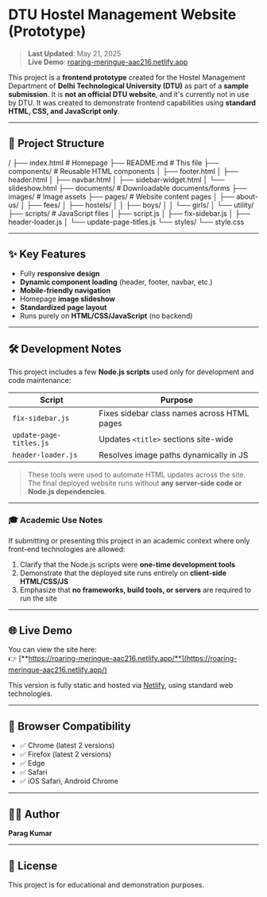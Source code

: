 # DTU Hostel Management Website (Prototype)

> **Last Updated**: May 21, 2025  
> **Live Demo**: [roaring-meringue-aac216.netlify.app](https://roaring-meringue-aac216.netlify.app/)

This project is a **frontend prototype** created for the Hostel Management Department of **Delhi Technological University (DTU)** as part of a **sample submission**. It is **not an official DTU website**, and it's currently not in use by DTU. It was created to demonstrate frontend capabilities using **standard HTML, CSS, and JavaScript only**.

---

## 📁 Project Structure

/
├── index.html # Homepage
├── README.md # This file
├── components/ # Reusable HTML components
│ ├── footer.html
│ ├── header.html
│ ├── navbar.html
│ ├── sidebar-widget.html
│ └── slideshow.html
├── documents/ # Downloadable documents/forms
├── images/ # Image assets
├── pages/ # Website content pages
│ ├── about-us/
│ ├── fees/
│ ├── hostels/
│ │ ├── boys/
│ │ └── girls/
│ └── utility/
├── scripts/ # JavaScript files
│ ├── script.js
│ ├── fix-sidebar.js
│ ├── header-loader.js
│ └── update-page-titles.js
└── styles/
└── style.css


---

## ✨ Key Features

- Fully **responsive design**
- **Dynamic component loading** (header, footer, navbar, etc.)
- **Mobile-friendly navigation**
- Homepage **image slideshow**
- **Standardized page layout**
- Runs purely on **HTML/CSS/JavaScript** (no backend)

---

## 🛠️ Development Notes

This project includes a few **Node.js scripts** used only for development and code maintenance:

| Script                | Purpose                                                |
|----------------------|--------------------------------------------------------|
| `fix-sidebar.js`     | Fixes sidebar class names across HTML pages            |
| `update-page-titles.js` | Updates `<title>` sections site-wide               |
| `header-loader.js`   | Resolves image paths dynamically in JS                 |

> These tools were used to automate HTML updates across the site.  
> The final deployed website runs without **any server-side code or Node.js dependencies**.

---

### 🎓 Academic Use Notes

If submitting or presenting this project in an academic context where only front-end technologies are allowed:

1. Clarify that the Node.js scripts were **one-time development tools**
2. Demonstrate that the deployed site runs entirely on **client-side HTML/CSS/JS**
3. Emphasize that **no frameworks, build tools, or servers** are required to run the site

---

## 🌐 Live Demo

You can view the site here:  
👉 [**https://roaring-meringue-aac216.netlify.app/**](https://roaring-meringue-aac216.netlify.app/)

This version is fully static and hosted via [Netlify](https://www.netlify.com), using standard web technologies.

---

## 📱 Browser Compatibility

- ✅ Chrome (latest 2 versions)
- ✅ Firefox (latest 2 versions)
- ✅ Edge
- ✅ Safari
- ✅ iOS Safari, Android Chrome

---

## 👨‍💻 Author

**Parag Kumar**  


---

## 📄 License

This project is for educational and demonstration purposes.
